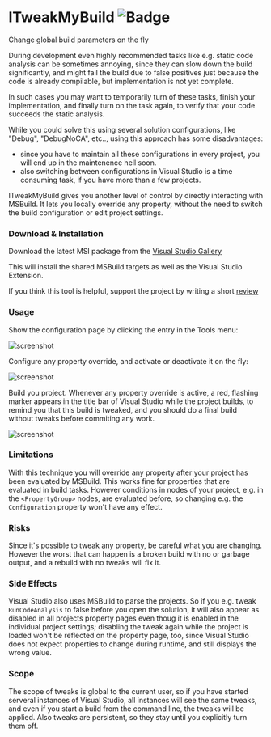 # ITweakMyBuild  ![Badge](https://tom-englert.visualstudio.com/_apis/public/build/definitions/75bf84d2-d359-404a-a712-07c9f693f635/10/badge)
Change global build parameters on the fly

During development even highly recommended tasks like e.g. static code analysis can be 
sometimes annoying, since they can slow down the build significantly, and might fail
the build due to false positives just because the code is already compilable, but 
implementation is not yet complete.

In such cases you may want to temporarily turn of these tasks, finish your implementation,
and finally turn on the task again, to verify that your code succeeds the static analysis.

While you could solve this using several solution configurations, like "Debug", "DebugNoCA", etc..,
using this approach has some disadvantages:

- since you have to maintain all these configurations in every project, you will end up in the maintenence hell soon.
- also switching between configurations in Visual Studio is a time consuming task, if you have more than a few projects.

ITweakMyBuild gives you another level of control by directly interacting with MSBuild. 
It lets you locally override any property, without the need to switch the build configuration or edit project settings.

### Download & Installation

Download the latest MSI package from the [Visual Studio Gallery](https://marketplace.visualstudio.com/vsgallery/8824a4d1-1a86-4a8d-905d-3d12a9681dcc)

This will install the shared MSBuild targets as well as the Visual Studio Extension.

If you think this tool is helpful, support the project by writing a short [review](https://marketplace.visualstudio.com/items?itemName=TomEnglert.ITweakMyBuild#review-details)


### Usage

Show the configuration page by clicking the entry in the Tools menu:

![screenshot](https://github.com/tom-englert/ITweakMyBuild/blob/master/Assets/menu.png)

Configure any property override, and activate or deactivate it on the fly:

![screenshot](https://github.com/tom-englert/ITweakMyBuild/blob/master/Assets/toolwindow.png)

Build you project. Whenever any property override is active, a red, flashing marker 
appears in the title bar of Visual Studio while the project builds, to remind you that this 
build is tweaked, and you should do a final build without tweaks before commiting any work.

![screenshot](https://github.com/tom-englert/ITweakMyBuild/blob/master/Assets/buildindicator.png)

### Limitations

With this technique you will override any property after your project has been evaluated by MSBuild.
This works fine for properties that are evaluated in build tasks. 
However conditions in nodes of your project, e.g. in the `<PropertyGroup>` nodes, are evaluated before, so 
changing e.g. the `Configuration` property won't have any effect.

### Risks

Since it's possible to tweak any property, be careful what you are changing. 
However the worst that can happen is a broken build with no or garbage output, and a rebuild with no tweaks will fix it.

### Side Effects

Visual Studio also uses MSBuild to parse the projects. So if you e.g. tweak `RunCodeAnalysis` to false 
before you open the solution, it will also appear as disabled in all projects property pages even thoug it is enabled 
in the individual project settings; disabling the tweak again while the project is loaded won't be reflected on the property page, 
too, since Visual Studio does not expect properties to change during runtime, and still displays the wrong value.

### Scope

The scope of tweaks is global to the current user, so if you have started serveral instances of Visual Studio, 
all instances will see the same tweaks, and even if you start a build from the command line, the tweaks will be applied.
Also tweaks are persistent, so they stay until you explicitly turn them off.



